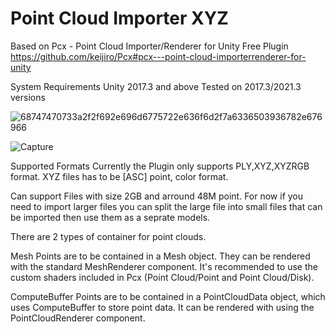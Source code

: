 # Point Cloud Importer XYZ
Based on Pcx - Point Cloud Importer/Renderer for Unity Free Plugin
  https://github.com/keijiro/Pcx#pcx---point-cloud-importerrenderer-for-unity

System Requirements
Unity 2017.3 and above
Tested on 2017.3/2021.3 versions

![68747470733a2f2f692e696d6775722e636f6d2f7a6336503936782e676966](https://user-images.githubusercontent.com/12146382/176805316-83b74c04-675c-4c30-9266-7e3004a84cc5.gif)

![Capture](https://user-images.githubusercontent.com/12146382/176805325-293526dc-f8d0-4d8d-910b-2bbde38f6d36.PNG)


Supported Formats
Currently the Plugin only supports PLY,XYZ,XYZRGB format.
XYZ files has to be [ASC] point, color format.


Can support Files with size 2GB and arround 48M point.
For now if you need to import larger files you can split the large file into small files that can be imported then use them as a seprate models.


There are 2 types of container for point clouds.


Mesh
Points are to be contained in a Mesh object. They can be rendered with the standard MeshRenderer component. It's recommended to use the custom shaders included in Pcx (Point Cloud/Point and Point Cloud/Disk).


ComputeBuffer
Points are to be contained in a PointCloudData object, which uses ComputeBuffer to store point data. It can be rendered with using the PointCloudRenderer component.

